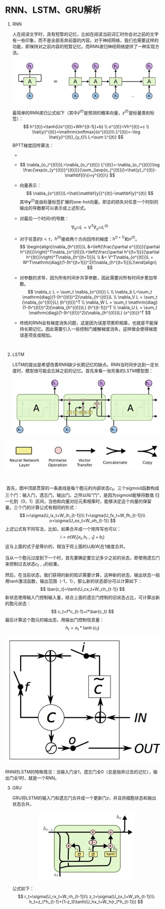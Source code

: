 # RNN、LSTM、GRU解析

1. RNN

   人在阅读文字时，具有短暂的记忆，比如在阅读当前词汇时你会对之前的文字有一些印象，而不是全部丢弃前面的内容。对于神经网络，我们也需要这样的功能，即保持对之前内容的短暂记忆。而RNN递归神经网络提供了一种实现方法。

   <div align="center">

   ![](rnn/img_1521162115.jpg)

   </div>

    最简单的RNN递归公式如下（其中$\hat{y}^{(t)}$是预测的概率向量，$y^{(t)}$是标量类别标签）：
   $$
   h^{(t)}=\tanh(Ux^{(t)}+Wh^{(t-1)}+b) \\
   o^{(t)}=Vh^{(t)}+c \\
   \hat{y}^{(t)}=\mathrm{softmax}(o^{(t)})\\
   L^{(t)}=-\log \hat{y}^{(t)}_{y_t}\\
   L=\sum L^{(t)}
   $$
   BPTT梯度回传算法：

   - ​

   - $$
     \nabla_{o_i^{(t)}}L=\nabla_{o_i^{(t)}} L^{(t)}=-\nabla_{o_i^{(t)}}\log \frac{\exp(o_{y^{(t)}}^{(t)})}{\sum_j\exp(o_j^{(t)})}=\hat{y}_i^{(t)}-\mathbf{l}\{i=y^{(t)}\}
     $$

   - 向量表示：
     $$
     \nabla_{o^{(t)}}L=\hat{\mathbf{y}}^{(t)}-\mathbf{y}^{(t)}
     $$
     其中$\mathbf{y}^{(t)}$是由标量标签扩展的one-hot向量。即总的损失对任意一个时刻的输出的导数都可以表示成上述形式。

   - 对最后一个时间$\tau$的导数：
     $$
     \nabla_{h^{(\tau)}}L=V^T\nabla_{o^{(\tau)}}L^{(t)}
     $$

   - 对于任意的$t<\tau$，$h^{(t)}$接收两个方向回传的梯度：$h^{(t+1)}$和$o^{(t)}$。
     $$
     \begin{align}\nabla_{h^{(t)}}L &=\left(\frac{\partial o^{(t)}}{\partial h^{(t)}}\right)^T\nabla_{o^{(t)}}L+\left(\frac{\partial h^{(t+1)}}{\partial h^{(t)}}\right)^T\nabla_{h^{(t+1)}}L \\ 
     &= V^T\nabla_{o^{(t)}}L + W^T\mathrm{diag}(1-(h^{(t+1)})^2)(\nabla_{h^{(t+1)}}L)\end{align}
     $$

   - 对参数的求导，因为所有时间步共享参数，因此需要对所有时间步累加导数。
     $$
     \nabla_c L = \sum_t \nabla_{o^{(t)}} L \\
     \nabla_b L=\sum_t \mathrm{diag}(1-(h^{(t)})^2)\nabla_{h^{(t)}}L \\
     \nabla_V L = \sum_t (\nabla_{o^{(t)}}L) (h^{(t)})^T \\
     \nabla_W L = \sum_t \mathrm{diag}(1-(h^{(t)})^2)(\nabla_{h^{(t)}}L) (h^{(t-1)})^T \\
     \nabla_U L = \sum_t  \mathrm{diag}(1-(h^{(t)})^2)(\nabla_{h^{(t)}}L) (x^{(t)})^T
     $$

   - 传统的RNN会有梯度消失问题，这是因为误差项累积相乘，也就是不能保持长期记忆。因此需要引入一些控制门缓解梯度消失，这样做会使得梯度误差项变成相加。

   ​

2. LSTM

   LSTM的提出是希望改善RNN缺少长期记忆的缺点。RNN当时间步达到一定长度时，模型很可能会忘掉之前的记忆。首先来看一张形象的LSTM模型图：

   ![](rnn/img_1521165195.jpg)

    <div align="center">

![](rnn/img_1521165219.jpg)

​	</div>

​	首先，图中顶部贯穿的一条直线是每个胞元的内部状态$c_t$。三个sigmoid函数构成三个门：输入门，遗忘门，输出门。之所以叫“门”，是因为sigmoid能够将数值	归一化到（0，1）区间，当他和向量对应元素相乘时，能够决定这个向量的保留量。三个门的计算公式有相同的形式：
$$
i=\sigma(U_ix_t+W_ih_{t-1})\\
f=\sigma(U_fx_t+W_fh_{t-1})\\
o=\sigma(U_ox_t+W_oh_{t-1})
$$
上述公式有不同写法，比如，如果合并成一个矩阵写也可以：
$$
i=\sigma(W_i[x_t, h_{t-1}]+b_i)
$$
这与上面的式子是等价的，相当于将上面的$U_i$和$W_i$在1维度合并。

当从一个胞元过度到下一个时，首先要确定要忘记多少之前的状态，即使用遗忘门来控制过去状态$c_{t-1}$的权重。

然后，在当前状态，我们获得的新的知识需要计算，这种新的状态、输出状态一般用tanh激活函数，输出范围（-1，1），那么新的状态部分可以计算如下：
$$
\bar{c_t}=\tanh(U_cx_t+W_ch_{t-1})
$$
新状态使用输入门控制输入量，结合上面的遗忘门控制的旧状态占比，可计算出新的胞元状态：
$$
c_t=f*c_{t-1}+i*\bar{c_t}
$$
最后计算这个胞元的输出态，用输出门控制信息量：
$$
h_t=o_t*\tanh(c_t)
$$
<div align="center">

![](rnn/img_1521167732.jpg)

</div>

RNN时LSTM的特殊情况：当输入门全1，遗忘门全0（总是抛弃过去的记忆），输出门全1时，就是一个RNN。

3. GRU

   GRU将LSTM的输入门和遗忘门合并成一个更新门$z$，并且将细胞状态和输出状态合并。

   <div align="center">

   ![](rnn/img_1521168305.jpg) 

   </div>

   公式如下：
   $$
   r_t=\sigma(U_rx_t+W_rh_{t-1})\\
   z_t=\sigma(U_zx_t+W_zh_{t-1})\\
   h_t=z_t*h_{t-1}+(1-z_t)\tanh(U_hx_t+W_h(r_t*h_{t-1}))
   $$
   ​

   ​

